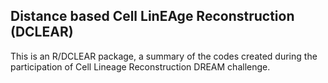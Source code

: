 ## Distance based Cell LinEAge Reconstruction (DCLEAR)

This is an R/DCLEAR package, a summary of the codes created during the participation of Cell Lineage Reconstruction DREAM challenge.

